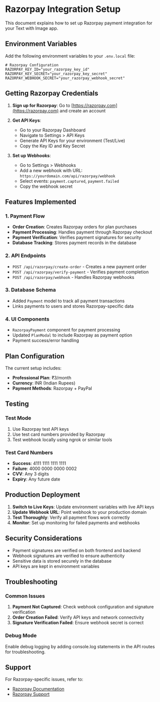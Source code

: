 # Razorpay Integration Setup

This document explains how to set up Razorpay payment integration for your Text with Image app.

## Environment Variables

Add the following environment variables to your `.env.local` file:

```env
# Razorpay Configuration
RAZORPAY_KEY_ID="your_razorpay_key_id"
RAZORPAY_KEY_SECRET="your_razorpay_key_secret"
RAZORPAY_WEBHOOK_SECRET="your_razorpay_webhook_secret"
```

## Getting Razorpay Credentials

1. **Sign up for Razorpay**: Go to [https://razorpay.com](https://razorpay.com) and create an account
2. **Get API Keys**:

   - Go to your Razorpay Dashboard
   - Navigate to Settings > API Keys
   - Generate API Keys for your environment (Test/Live)
   - Copy the Key ID and Key Secret

3. **Set up Webhooks**:
   - Go to Settings > Webhooks
   - Add a new webhook with URL: `https://yourdomain.com/api/razorpay/webhook`
   - Select events: `payment.captured`, `payment.failed`
   - Copy the webhook secret

## Features Implemented

### 1. Payment Flow

- **Order Creation**: Creates Razorpay orders for plan purchases
- **Payment Processing**: Handles payment through Razorpay checkout
- **Payment Verification**: Verifies payment signatures for security
- **Database Tracking**: Stores payment records in the database

### 2. API Endpoints

- `POST /api/razorpay/create-order` - Creates a new payment order
- `POST /api/razorpay/verify-payment` - Verifies payment completion
- `POST /api/razorpay/webhook` - Handles Razorpay webhooks

### 3. Database Schema

- Added `Payment` model to track all payment transactions
- Links payments to users and stores Razorpay-specific data

### 4. UI Components

- `RazorpayPayment` component for payment processing
- Updated `PlanModal` to include Razorpay as payment option
- Payment success/error handling

## Plan Configuration

The current setup includes:

- **Professional Plan**: ₹3/month
- **Currency**: INR (Indian Rupees)
- **Payment Methods**: Razorpay + PayPal

## Testing

### Test Mode

1. Use Razorpay test API keys
2. Use test card numbers provided by Razorpay
3. Test webhook locally using ngrok or similar tools

### Test Card Numbers

- **Success**: 4111 1111 1111 1111
- **Failure**: 4000 0000 0000 0002
- **CVV**: Any 3 digits
- **Expiry**: Any future date

## Production Deployment

1. **Switch to Live Keys**: Update environment variables with live API keys
2. **Update Webhook URL**: Point webhook to your production domain
3. **Test Thoroughly**: Verify all payment flows work correctly
4. **Monitor**: Set up monitoring for failed payments and webhooks

## Security Considerations

- Payment signatures are verified on both frontend and backend
- Webhook signatures are verified to ensure authenticity
- Sensitive data is stored securely in the database
- API keys are kept in environment variables

## Troubleshooting

### Common Issues

1. **Payment Not Captured**: Check webhook configuration and signature verification
2. **Order Creation Failed**: Verify API keys and network connectivity
3. **Signature Verification Failed**: Ensure webhook secret is correct

### Debug Mode

Enable debug logging by adding console.log statements in the API routes for troubleshooting.

## Support

For Razorpay-specific issues, refer to:

- [Razorpay Documentation](https://razorpay.com/docs/)
- [Razorpay Support](https://razorpay.com/support/)

